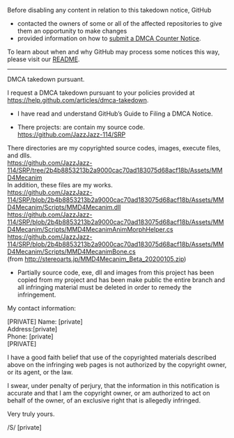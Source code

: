 Before disabling any content in relation to this takedown notice, GitHub
- contacted the owners of some or all of the affected repositories to give them an opportunity to make changes
- provided information on how to [submit a DMCA Counter Notice](https://docs.github.com/en/articles/guide-to-submitting-a-dmca-counter-notice).

To learn about when and why GitHub may process some notices this way, please visit our [README](https://github.com/github/dmca/blob/master/README.md).

---

DMCA takedown pursuant.

I request a DMCA takedown pursuant to your policies provided at
https://help.github.com/articles/dmca-takedown.

- I have read and understand GitHub’s Guide to Filing a DMCA Notice.

- There projects: are contain my source code.  
https://github.com/JazzJazz-114/SRP

There directories are my copyrighted source codes, images, execute files, and dlls.  
https://github.com/JazzJazz-114/SRP/tree/2b4b8853213b2a9000cac70ad183075d68acf18b/Assets/MMD4Mecanim  
In addition, these files are my works.  
https://github.com/JazzJazz-114/SRP/blob/2b4b8853213b2a9000cac70ad183075d68acf18b/Assets/MMD4Mecanim/Scripts/MMD4Mecanim.dll  
https://github.com/JazzJazz-114/SRP/blob/2b4b8853213b2a9000cac70ad183075d68acf18b/Assets/MMD4Mecanim/Scripts/MMD4MecanimAnimMorphHelper.cs  
https://github.com/JazzJazz-114/SRP/blob/2b4b8853213b2a9000cac70ad183075d68acf18b/Assets/MMD4Mecanim/Scripts/MMD4MecanimBone.cs  
(from http://stereoarts.jp/MMD4Mecanim_Beta_20200105.zip)

- Partially source code, exe, dll and images from this project has been
copied from my project and has been make public
the entire branch and all infringing material must be deleted in order
to remedy the infringement.

My contact information:

[PRIVATE]
Name: [private]  
Address:[private]  
Phone: [private]  
[PRIVATE]

I have a good faith belief that use of the copyrighted materials
described above on the infringing web pages is not authorized by the
copyright owner, or its agent, or the law.

I swear, under penalty of perjury, that the information in this
notification is accurate and that I am the copyright owner, or am
authorized to act on behalf of the owner, of an exclusive right that is
allegedly infringed.

Very truly yours.

/S/ [private]
